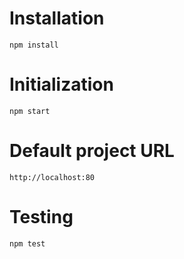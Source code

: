 # Installation

	npm install

# Initialization

	npm start

# Default project URL

	http://localhost:80

# Testing

	npm test